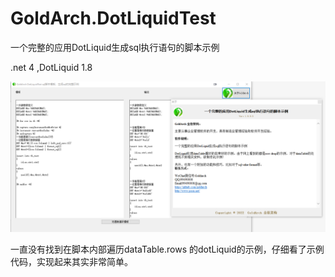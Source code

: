 # GoldArch.DotLiquidTest
一个完整的应用DotLiquid生成sql执行语句的脚本示例

.net 4  ,DotLiquid 1.8

![image](https://raw.githubusercontent.com/goldarch/GoldArch.DotLiquidTest/master/img/Snap1.png)  

一直没有找到在脚本内部遍历dataTable.rows 的dotLiquid的示例，仔细看了示例代码，实现起来其实非常简单。

